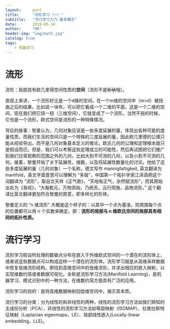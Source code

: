 ```yaml
---
layout:     post
title:      "流形学习（一）"
subtitle:   "流行学习入门-基本概念"
date:       2019-05-14
author:     "HK"
header-img: "img/math.jpg"
catalog: true
tags:
    - 机器学习
---
```


# 流形
 
流形：局部具有欧几里得空间性质的**空间**（流形不是~~形状~~哦）。

直观上来讲，一个流形好比是一个d维的空间，在一个m维的空间中（m>d）被扭曲之后的结果。比如说一块布，可以把它看成一个二维的平面，这是一个二维的空间，现在我们把它扭一扭（三维空间），它就变成了一个流形，当然不扭的时候，它也是一个流形，欧式空间是流形的一种特殊情况。

背后的故事：黎曼认为，几何对象应该是一些多度延展的量，体现出各种可能的度量性质。而我们生活的空间只是一个特殊的三度延展的量，因此欧几里德的公理只能从经验导出，而不是几何对象基本定义的推论。欧氏几何的公理和定理根本就只是假设而已。但是，我们可以考察这些定理成立的可能性，然后再试图把它们推广到我们日常观察的范围之外的几何，比如大到不可测的几何，以及小到不可测的几何。接着，黎曼开始了关于延展性，维数，以及将延展性数量化的讨论。他给了这些多度延展的量（几何对象）一个名称，德文写作 mannigfaltigkeit, 英文翻译为 manifold，英文字面意思可以理解为 “多层”，中国第一个拓扑学家江泽涵把这个词翻译为 “流形”，取自文天祥《正气歌》，“天地有正气，杂然赋流形”，而其原始出处为《易经》，“大哉乾元，万物资始，乃统天。云行雨施，品物流形。” 这个翻 译比英文翻译更加符合黎曼的原意，即多样化的形体。

黎曼定义的 “n 维流形” 大概是这个样子的：以其中一个点为基准，则周围每个点的位置都可以用 n 个实数来确定。即：**流形的局部与 n 维欧氏空间的局部具有相同的拓扑性质。**

# 流行学习

流形学习假设所处理的数据点分布在嵌入于外维欧式空间的一个潜在的流形体上，或者说这些数据点可以构成这样一个潜在的流形体。流形学习就是从高维采样数据中恢复低维流形结构，即找到高维空间中的低维流形，并求出相应的嵌入映射，以实现维数约简或者数据可视化。全称是流形学习方法(Manifold Learning)，是机器学习、模式识别中的一种方法，在维数约简方面具有广泛的应用。

流形学习的目的：是将高维数据映射回低维空间中，揭示其本质。

流行学习的分类：分为线性的和非线性的两种，线性的流形学习方法如我们熟知的主成份分析（PCA），非线性的流形学习方法如等距映射（ISOMAP）、拉普拉斯特征映射（Laplacian eigenmaps，LE）、局部线性嵌入(Locally-linear embedding，LLE)。
